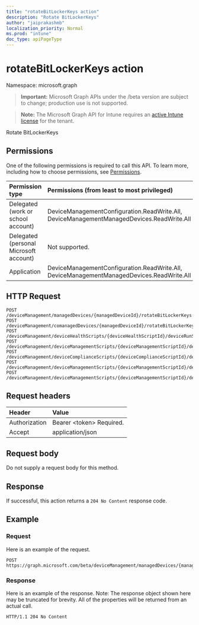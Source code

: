 ```yaml
---
title: "rotateBitLockerKeys action"
description: "Rotate BitLockerKeys"
author: "jaiprakashmb"
localization_priority: Normal
ms.prod: "intune"
doc_type: apiPageType
---
```


# rotateBitLockerKeys action

Namespace: microsoft.graph

> **Important:** Microsoft Graph APIs under the /beta version are subject to change; production use is not supported.

> **Note:** The Microsoft Graph API for Intune requires an [active Intune license](https://go.microsoft.com/fwlink/?linkid=839381) for the tenant.

Rotate BitLockerKeys

## Permissions
One of the following permissions is required to call this API. To learn more, including how to choose permissions, see [Permissions](/graph/permissions-reference).

|Permission type|Permissions (from least to most privileged)|
|:---|:---|
|Delegated (work or school account)|DeviceManagementConfiguration.ReadWrite.All, DeviceManagementManagedDevices.ReadWrite.All|
|Delegated (personal Microsoft account)|Not supported.|
|Application|DeviceManagementConfiguration.ReadWrite.All, DeviceManagementManagedDevices.ReadWrite.All|

## HTTP Request
<!-- {
  "blockType": "ignored"
}
-->
``` http
POST /deviceManagement/managedDevices/{managedDeviceId}/rotateBitLockerKeys
POST /deviceManagement/comanagedDevices/{managedDeviceId}/rotateBitLockerKeys
POST /deviceManagement/deviceHealthScripts/{deviceHealthScriptId}/deviceRunStates/{deviceHealthScriptDeviceStateId}/managedDevice/rotateBitLockerKeys
POST /deviceManagement/deviceManagementScripts/{deviceManagementScriptId}/deviceRunStates/{deviceManagementScriptDeviceStateId}/managedDevice/rotateBitLockerKeys
POST /deviceManagement/deviceComplianceScripts/{deviceComplianceScriptId}/deviceRunStates/{deviceComplianceScriptDeviceStateId}/managedDevice/rotateBitLockerKeys
POST /deviceManagement/deviceManagementScripts/{deviceManagementScriptId}/deviceRunStates/{deviceManagementScriptDeviceStateId}/managedDevice/users/{userId}/managedDevices/{managedDeviceId}/rotateBitLockerKeys
POST /deviceManagement/deviceManagementScripts/{deviceManagementScriptId}/deviceRunStates/{deviceManagementScriptDeviceStateId}/managedDevice/detectedApps/{detectedAppId}/managedDevices/{managedDeviceId}/rotateBitLockerKeys
```

## Request headers
|Header|Value|
|:---|:---|
|Authorization|Bearer &lt;token&gt; Required.|
|Accept|application/json|

## Request body
Do not supply a request body for this method.

## Response
If successful, this action returns a `204 No Content` response code.

## Example

### Request
Here is an example of the request.
``` http
POST https://graph.microsoft.com/beta/deviceManagement/managedDevices/{managedDeviceId}/rotateBitLockerKeys
```

### Response
Here is an example of the response. Note: The response object shown here may be truncated for brevity. All of the properties will be returned from an actual call.
``` http
HTTP/1.1 204 No Content
```
